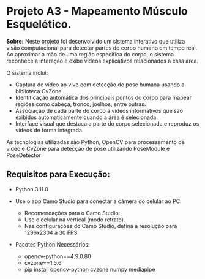 # Projeto A3 - Mapeamento Músculo Esquelético. 

**Sobre:** Neste projeto foi desenvolvido um sistema interativo que utiliza visão computacional para detectar partes do corpo humano em tempo real. Ao aproximar a mão de uma região específica do corpo, o sistema reconhece a interação e exibe vídeos explicativos relacionados a essa área.

O sistema inclui:
- Captura de vídeo ao vivo com detecção de pose humana usando a biblioteca CvZone.
- Identificação automática dos principais pontos do corpo para mapear regiões como cabeça, tronco, joelhos, entre outras.
- Associação de cada parte do corpo a vídeos informativos que são exibidos automaticamente quando a área é selecionada.
- Interface visual que destaca a parte do corpo selecionada e reproduz os vídeos de forma integrada.

As tecnologias utilizadas são Python, OpenCV para processamento de vídeo e CvZone para detecção de pose utilizando PoseModule e PoseDetector

## Requisitos para Execução:
 - Python 3.11.0
 - Use o app Camo Studio para conectar a câmera do celular ao PC.
     - Recomendações para o Camo Studio:
     - Use o celular na vertical (modo retrato).
     - Nas configurações do Camo Studio, defina a resolução para 1296x2304 a 30 FPS.
       
- Pacotes Python Necessários:
     - opencv-python==4.9.0.80
     - cvzone==1.5.6
     - pip install opencv-python cvzone numpy mediapipe
